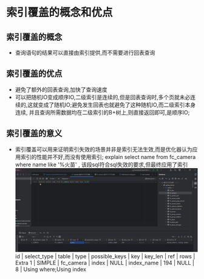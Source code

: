 # 索引覆盖的概念和优点
  ## 索引覆盖的概念
  - 查询语句的结果可以直接由索引提供,而不需要进行回表查询
 
  ## 索引覆盖的优点
  - 避免了额外的回表查询,加快了查询速度
  - 可以把随机IO变成顺序IO,二级索引是连续的,但是回表查询时,多个页就未必连续的,这就变成了随机IO;避免发生回表也就避免了这种随机IO,而二级索引本身连续,
  并且查询所需数据均在二级索引的B+树上,则直接返回即可,是顺序IO;

  ## 索引覆盖的意义
  - 索引覆盖可以用来证明索引失效的场景并非是索引无法生效,而是优化器认为应用索引的性能并不好,而没有使用索引;
  explain select name from fc_camera where name like '%火苗' , 该段sql符合sql失效的要求,但最终应用了索引![img.png](../../images/图示.png)
    id | select_type | table        | type  | possible_keys |     key    |  key_len | ref  | rows | Extra
    1  | SIMPLE      | fc_camera    | index |     NULL      | index_name |   194    | NULL |  8   | Using where;Using index
